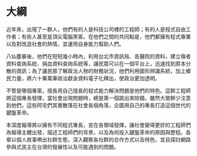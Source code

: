 大綱
=======

近年來，出現了一群人，他們有的人是科技公司裡的工程師；有的人是程式自由工作者；有些人甚至是頂尖電腦黑客。在他們之間的共同點是，他們都擁有程式專業以及對改造社會的熱情，並運用自身能力幫助人們。
 
 八仙塵暴後，他們在短短幾小時內，利用台北市資訊局、各醫院的資料，建立傷者資料查詢系統、捐血資料查詢系統等，讓民眾可以在一個平台上，迅速找到原本分散的資訊；為了讓民眾了解政治人物的財務狀況，他們利用圖形辨識系統，加上鄉民力量，將六十筆萬筆政治獻金資料電子化釋出，使政治更加透明。
 
 不管是哪個專案，擅長用自己擅長的程式能力解決問題是他們的特色。這群工程師將這個專長發揮，當社會出現問題時，總是第一個跳出來除錯。雖然大眾鮮少注意到他們，這些阿宅們其實散落在社會各個角落，企圖用自己的專長打造這個世代的鍵盤革命。
 
 本深度報導將以擁有不同程式專長，並在各領域發揮，讓社會變得更好的工程師們為報導主體出發，描述工程師們的背景，以及為何投入鍵盤革命的原因與歷程。各章以個人故事帶出社群生態，深入觀察各社群的合作方式以及特色，並且探討網路參與式民主在台灣的發展性以及可能遇到的問題。
 